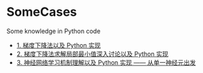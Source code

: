 # SomeCases
Some knowledge in Python code


- [1. 梯度下降法以及 Python 实现](https://blog.csdn.net/PursueLuo/article/details/144296272?spm=1001.2014.3001.5501)
- [2. 梯度下降法求解局部最小值深入讨论以及 Python 实现](https://blog.csdn.net/PursueLuo/article/details/144306057?spm=1001.2014.3001.5501)
- [3. 神经网络学习机制理解以及 Python 实现 —— 从单一神经元出发](https://blog.csdn.net/PursueLuo/article/details/144316539?sharetype=blogdetail&sharerId=144316539&sharerefer=PC&sharesource=PursueLuo&spm=1011.2480.3001.8118)
